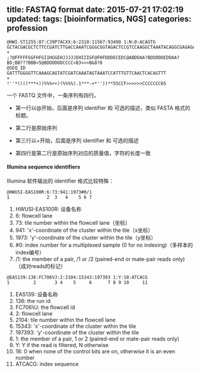title: FASTAQ format
date: 2015-07-21 17:02:19
updated: 
tags: [bioinformatics, NGS] 
categories: profession
---

```
@HWI-ST1255:87:C39P7ACXX:6:2310:11567:93400 1:N:0:ACAGTG
GCTACGACGCTCTTCCGATCTTGACCAAATCGGGCGGTAGACTCCGTCCAAGGCTAAATACAGGCGAGAGACCGATAGCGAACAAGTACCGCGAGGGAAAG
+
;?@FFFFFGGFHFGIIHGGEHJJJJJEHIIIGF@FHFDDDECEDC@ABDDAA?BDDDDDEDDAA?BD;BB???BBB<5@BDDDDDDCCCC<B3<>>B&8?8
@SEQ_ID
GATTTGGGGTTCAAAGCAGTATCGATCAAATAGTAAATCCATTTGTTCAACTCACAGTTT
+
!''*((((***+))%%%++)(%%%%).1***-+*''))**55CCF>>>>>>CCCCCCC65
```

一个 FASTQ 文件中，一条序列有四行。

* 第一行以@开始，后面是序列 identifier 和 可选的描述，类似 FASTA 格式的标题。

* 第二行是原始序列

* 第三行以+开始，后面是序列 identifier 和 可选的描述

* 第四行是第二行是原始序列对应的质量值，字符的长度一致


#### Illumina sequence identifiers

Illumina 软件输出的 identifier 格式比较特殊：

```
@HWUSI-EAS100R:6:73:941:1973#0/1
1              2  3   4    5 6 7
```
1. HWUSI-EAS100R: 设备名称
2. 6: flowcell lane
3. 73: tile number within the flowcell lane（坐标）
4. 941: 'x'-coordinate of the cluster within the tile（x坐标）
5. 1973: 'y'-coordinate of the cluster within the tile（y坐标）
6. \#0: index number for a multiplexed sample (0 for no indexing)（多样本的index编号）
7. /1: the member of a pair, /1 or /2 (paired-end or mate-pair reads only)（成对reads的标记）



```
@EAS139:136:FC706VJ:2:2104:15343:197393 1:Y:18:ATCACG
1         2       3 4    5     6      7 8 9 10     11
```
1. EAS139: 设备名称
2. 136: the run id
3. FC706VJ: the flowcell id
4. 2: flowcell lane
5. 2104: tile number within the flowcell lane
6. 15343: 'x'-coordinate of the cluster within the tile
7. 197393: 'y'-coordinate of the cluster within the tile
8. 1: the member of a pair, 1 or 2 (paired-end or mate-pair reads only)
9. Y: Y if the read is filtered, N otherwise
10. 18: 0 when none of the control bits are on, otherwise it is an even number
11. ATCACG: index sequence

